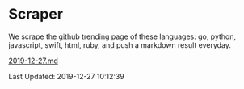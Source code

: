 # Scraper

We scrape the github trending page of these languages: go, python, javascript, swift, html, ruby, and push a markdown result everyday.

[2019-12-27.md](https://github.com/henson/Scraper/blob/master/2019-12-27.md)

Last Updated: 2019-12-27 10:12:39